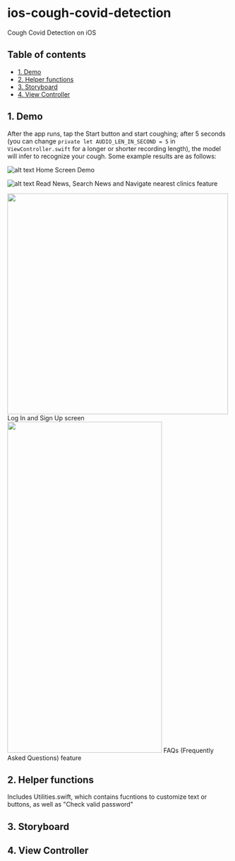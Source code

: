 # ios-cough-covid-detection
Cough Covid Detection on iOS

## Table of contents
* [1. Demo](#1-demo)
* [2. Helper functions](#2-helper-functions)
* [3. Storyboard](#3-storyboard)
* [4. View Controller](#4-view-controller)

## 1. Demo

After the app runs, tap the Start button and start coughing; after 5 seconds (you can change `private let AUDIO_LEN_IN_SECOND = 5` in `ViewController.swift` for a longer or shorter recording length), the model will infer to recognize your cough. Some example results are as follows:


![alt text](https://github.com/hoangngx/vn-cough-covid/blob/main/demo-imgs/home_demo.png?raw=true)
Home Screen Demo



![alt text](https://github.com/hoangngx/vn-cough-covid/blob/main/demo-imgs/news_maps.png?raw=true)
Read News, Search News and Navigate nearest clinics feature



<img src="https://github.com/hoangngx/vn-cough-covid/blob/main/demo-imgs/login_signUp.png" width="500" height="500" />
Log In and Sign Up screen



<img src="https://github.com/hoangngx/vn-cough-covid/blob/main/demo-imgs/FAQs_feature.png" width="350" height="750" />
FAQs (Frequently Asked Questions) feature


## 2. Helper functions
Includes Utilities.swift, which contains fucntions to customize text or buttons, as well as "Check valid password"

## 3. Storyboard

## 4. View Controller
